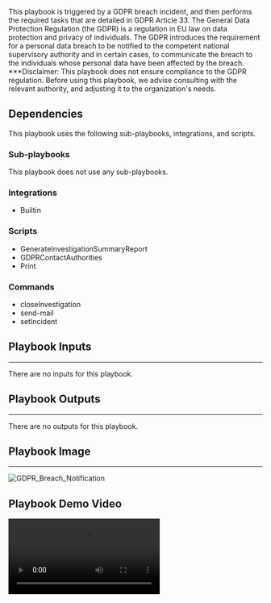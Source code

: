 This playbook is triggered by a GDPR breach incident, and then performs the required tasks that are detailed in GDPR Article 33.
The General Data Protection Regulation (the GDPR) is a regulation in EU law on data protection and privacy of individuals. The GDPR introduces the requirement for a personal data breach to be notified to the competent national supervisory authority and in certain cases, to communicate the breach to the individuals whose personal data have been affected by the breach.
***Disclaimer: This playbook does not ensure compliance to the GDPR regulation. Before using this playbook, we advise consulting with the relevant authority, and adjusting it to the organization's needs.

## Dependencies
This playbook uses the following sub-playbooks, integrations, and scripts.

### Sub-playbooks
This playbook does not use any sub-playbooks.

### Integrations
* Builtin

### Scripts
* GenerateInvestigationSummaryReport
* GDPRContactAuthorities
* Print

### Commands
* closeInvestigation
* send-mail
* setIncident

## Playbook Inputs
---
There are no inputs for this playbook.

## Playbook Outputs
---
There are no outputs for this playbook.

## Playbook Image
---
![GDPR_Breach_Notification](../../../docs/images/playbooks/GDPR_Breach_Notification.png)

## Playbook Demo Video
<video controls>
    <source src="https://github.com/demisto/content-assets/raw/7982404664dc68c2035b7c701d093ec026628802/Assets/GDPR/GDPR_Data_Breach_Notification.mp4"
            type="video/mp4"/>
    Sorry, your browser doesn't support embedded videos. You can download the video at: https://github.com/demisto/content-assets/blob/7982404664dc68c2035b7c701d093ec026628802/Assets/GDPR/GDPR_Data_Breach_Notification.mp4
</video>